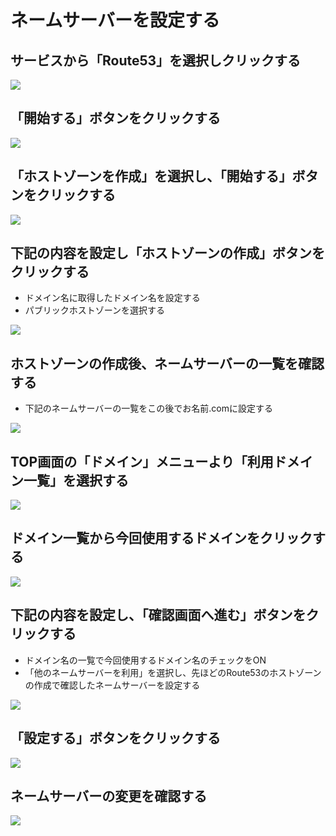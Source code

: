 # ネームサーバーを設定する

## サービスから「Route53」を選択しクリックする
![](images/04/01.png)

## 「開始する」ボタンをクリックする
![](images/04/02.png)

## 「ホストゾーンを作成」を選択し、「開始する」ボタンをクリックする
![](images/04/03.png)

## 下記の内容を設定し「ホストゾーンの作成」ボタンをクリックする

- ドメイン名に取得したドメイン名を設定する
- パブリックホストゾーンを選択する

![](images/04/04.png)

## ホストゾーンの作成後、ネームサーバーの一覧を確認する

- 下記のネームサーバーの一覧をこの後でお名前.comに設定する

![](images/04/05.png)

## TOP画面の「ドメイン」メニューより「利用ドメイン一覧」を選択する

![](images/04/06.png)

## ドメイン一覧から今回使用するドメインをクリックする

![](images/04/07.png)

## 下記の内容を設定し、「確認画面へ進む」ボタンをクリックする

- ドメイン名の一覧で今回使用するドメイン名のチェックをON
- 「他のネームサーバーを利用」を選択し、先ほどのRoute53のホストゾーンの作成で確認したネームサーバーを設定する

![](images/04/09.png)

## 「設定する」ボタンをクリックする

![](images/04/10.png)

## ネームサーバーの変更を確認する

![](images/04/11.png)